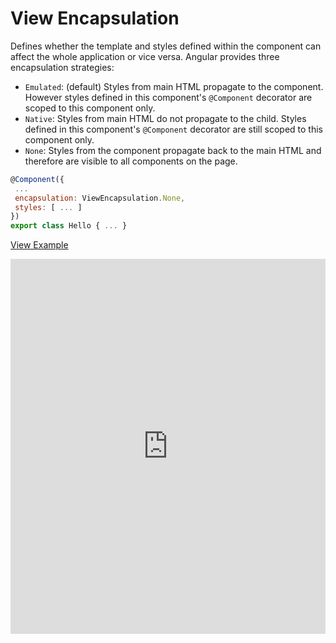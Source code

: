 # View Encapsulation

Defines whether the template and styles defined within the component can affect the whole application or vice versa. Angular provides three encapsulation strategies:

- `Emulated`: (default) Styles from main HTML propagate to the component. However
styles defined in this component's `@Component` decorator are scoped to this component
only.
- `Native`: Styles from main HTML do not propagate to the child. Styles defined in this
component's `@Component` decorator are still scoped to this component only.
- `None`: Styles from the component propagate back to the main HTML and therefore are visible to
all components on the page.

 ```js
@Component({
  ...
  encapsulation: ViewEncapsulation.None,
  styles: [ ... ]
})
export class Hello { ... }
 ```

[View Example](http://plnkr.co/edit/N7d89PBQ5fYKbwzB2E37?p=preview)


<iframe class="no-pdf" style="width: 100%; height: 600px" src="http://embed.plnkr.co/N7d89PBQ5fYKbwzB2E37/" frameborder="0" allowfullscren="allowfullscren"></iframe>
